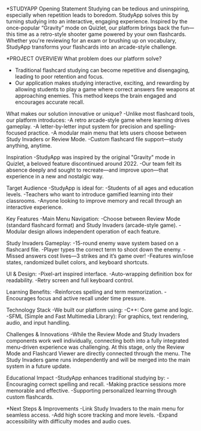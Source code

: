 *STUDYAPP 
Opening Statement 
Studying can be tedious and uninspiring, especially when repetition leads to boredom. 
StudyApp solves this by turning studying into an interactive, engaging experience. Inspired by the once-popular “Gravity” mode on Quizlet,
our platform brings back the fun—this time as a retro-style shooter game powered by your own flashcards.
Whether you're reviewing for an exam or brushing up on vocabulary, StudyApp transforms your flashcards into an arcade-style challenge.


*PROJECT OVERVIEW 
What problem does our platform solve?
- Traditional flashcard studying can become repetitive and disengaging, leading to poor retention and focus.
- Our application makes studying interactive, exciting, and rewarding by allowing students
   to play a game where correct answers fire weapons at approaching enemies. This method keeps the brain engaged and encourages accurate recall.

What makes our solution innovative or unique?
-Unlike most flashcard tools, our platform introduces:
-A retro arcade-style game where learning drives gameplay.
-A letter-by-letter input system for precision and spelling-focused practice.
-A modular main menu that lets users choose between Study Invaders or Review Mode.
-Custom flashcard file support—study anything, anytime.

Inspiration 
-StudyApp was inspired by the original "Gravity" mode in Quizlet, a beloved feature discontinued around 2022.
-Our team felt its absence deeply and sought to recreate—and improve upon—that experience in a new and nostalgic way.


Target Audience 
-StudyApp is ideal for:
-Students of all ages and education levels.
-Teachers who want to introduce gamified learning into their classrooms.
-Anyone looking to improve memory and recall through an interactive experience.

Key Features
-Main Menu Navigation:
-Choose between Review Mode (standard flashcard format) and Study Invaders (arcade-style game).
-Modular design allows independent operation of each feature.

Study Invaders Gameplay:
-15-round enemy wave system based on a flashcard file.
-Player types the correct term to shoot down the enemy.
-Missed answers cost lives—3 strikes and it’s game over!
-Features win/lose states, randomized bullet colors, and keyboard shortcuts.


UI & Design:
-Pixel-art inspired interface.
-Auto-wrapping definition box for readability.
-Retry screen and full keyboard control.

Learning Benefits:
-Reinforces spelling and term memorization.
-Encourages focus and active recall under time pressure.

Technology Stack
-We built our platform using:
-C++: Core game and logic.
-SFML (Simple and Fast Multimedia Library): For graphics, text rendering, audio, and input handling.

Challenges & Innovations
-While the Review Mode and Study Invaders components work well individually, connecting both into a fully integrated menu-driven experience was challenging.
At this stage, only the Review Mode and Flashcard Viewer are directly connected through the menu. 
The Study Invaders game runs independently and will be merged into the main system in a future update.

Educational Impact
-StudyApp enhances traditional studying by:
-Encouraging correct spelling and recall.
-Making practice sessions more memorable and effective.
-Supporting personalized learning through custom flashcards.

*Next Steps & Improvements
-Link Study Invaders to the main menu for seamless access.
-Add high score tracking and more levels.
-Expand accessibility with difficulty modes and audio cues.
